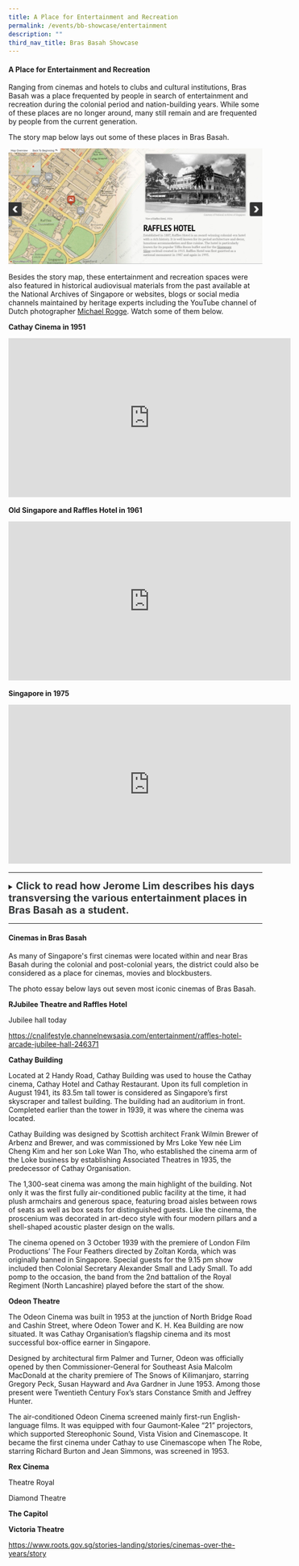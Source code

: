 ```yaml
---
title: A Place for Entertainment and Recreation
permalink: /events/bb-showcase/entertainment
description: ""
third_nav_title: Bras Basah Showcase
---
```

#### **A Place for Entertainment and Recreation**

Ranging from cinemas and hotels to clubs and cultural institutions, Bras Basah was a place frequented by people in search of entertainment and recreation during the colonial period and nation-building years. While some of these places are no longer around, many still remain and are frequented by people from the current generation. 

The story map below lays out some of these places in Bras Basah.

[![Alt text for image on Isomer site](/images/sample-bb-storymap-entertainment-2.jpg)](https://uploads.knightlab.com/storymapjs/04f5c05311b7e48aadefd0cdd269c308/bras-basah-places-of-entertainment-in-the-past/index.html)

Besides the story map, these entertainment and recreation spaces were also featured in historical audiovisual materials from the past available at the National Archives of Singapore or websites, blogs or social media channels maintained by heritage experts including the YouTube channel of Dutch photographer [Michael Rogge](https://www.youtube.com/watch?v=TCrh2WbJCp4&list=PLEF0C03E544562464). Watch some of them below.

**Cathay Cinema in 1951**

<iframe width="560" height="315" src="https://www.youtube.com/embed/rmI3ZkuFE98" title="YouTube video player" frameborder="0" allow="accelerometer; autoplay; clipboard-write; encrypted-media; gyroscope; picture-in-picture" allowfullscreen></iframe>

**Old Singapore and Raffles Hotel in 1961**

<iframe width="560" height="315" src="https://www.youtube.com/embed/bl1XQ2ipBJU" title="YouTube video player" frameborder="0" allow="accelerometer; autoplay; clipboard-write; encrypted-media; gyroscope; picture-in-picture" allowfullscreen></iframe>

**Singapore in 1975**

<iframe width="560" height="315" src="https://www.youtube.com/embed/wCEMmips_OA" title="YouTube video player" frameborder="0" allow="accelerometer; autoplay; clipboard-write; encrypted-media; gyroscope; picture-in-picture" allowfullscreen></iframe>

_____

<details>
<summary><span style="font-weight: 700; font-size: 20px; font-style: normal; color:#353839">Click to read how Jerome Lim describes his days transversing the various entertainment places in Bras Basah as a student.</span></summary>
<br>
<span style="font-weight: 400; font-size: 20px; font-style: normal; color:#778899">Lambert has maintained a high reputation for artistic portraiture, and of landscapes they have one of the finest collections in the East, comprising about three thousand subjects relating to Siam, Singapore, Borneo, Malaya and China. An extensive trade is done in picture poscards, the turnover being about a quarter million cards a year. A large stock of apparatus is always kept in hand.</span>
	
</details>

_____

#### **Cinemas in Bras Basah**

As many of Singapore's first cinemas were located within and near Bras Basah during the colonial and post-colonial years, the district could also be considered as a place for cinemas, movies and blockbusters.

The photo essay below lays out seven most iconic cinemas of Bras Basah.

**RJubilee Theatre and Raffles Hotel**

Jubilee hall today

https://cnalifestyle.channelnewsasia.com/entertainment/raffles-hotel-arcade-jubilee-hall-246371

**Cathay Building**

Located at 2 Handy Road, Cathay Building was used to house the Cathay cinema, Cathay Hotel and Cathay Restaurant. Upon its full completion in August 1941, its 83.5m tall tower is considered as Singapore’s first skyscraper and tallest building. The building had an auditorium in front. Completed earlier than the tower in 1939, it was where the cinema was located.

Cathay Building was designed by Scottish architect Frank Wilmin Brewer of Arbenz and Brewer, and was commissioned by Mrs Loke Yew née Lim Cheng Kim and her son Loke Wan Tho, who established the cinema arm of the Loke business by establishing Associated Theatres in 1935, the predecessor of Cathay Organisation.

The 1,300-seat cinema was among the main highlight of the building. Not only it was the first fully air-conditioned public facility at the time, it had plush armchairs and generous space, featuring broad aisles between rows of seats as well as box seats for distinguished guests. Like the cinema, the proscenium was decorated in art-deco style with four modern pillars and a shell-shaped acoustic plaster design on the walls.

The cinema opened on 3 October 1939 with the premiere of London Film Productions’ The Four Feathers directed by Zoltan Korda, which was originally banned in Singapore. Special guests for the 9.15 pm show included then Colonial Secretary Alexander Small and Lady Small. To add pomp to the occasion, the band from the 2nd battalion of the Royal Regiment (North Lancashire) played before the start of the show.

**Odeon Theatre**

The Odeon Cinema was built in 1953 at the junction of North Bridge Road and Cashin Street, where Odeon Tower and K. H. Kea Building are now situated. It was Cathay Organisation’s flagship cinema and its most successful box-office earner in Singapore. 

Designed by architectural firm Palmer and Turner, Odeon was officially opened by then Commissioner-General for Southeast Asia Malcolm MacDonald at the charity premiere of The Snows of Kilimanjaro, starring Gregory Peck, Susan Hayward and Ava Gardner in June 1953. Among those present were Twentieth Century Fox’s stars Constance Smith and Jeffrey Hunter.

The air-conditioned Odeon Cinema screened mainly first-run English-language films. It was equipped with four Gaumont-Kalee “21” projectors, which supported Stereophonic Sound, Vista Vision and Cinemascope. It became the first cinema under Cathay to use Cinemascope when The Robe, starring Richard Burton and Jean Simmons, was screened in 1953.

**Rex Cinema**

Theatre Royal

Diamond Theatre

**The Capitol**

**Victoria Theatre**

https://www.roots.gov.sg/stories-landing/stories/cinemas-over-the-years/story